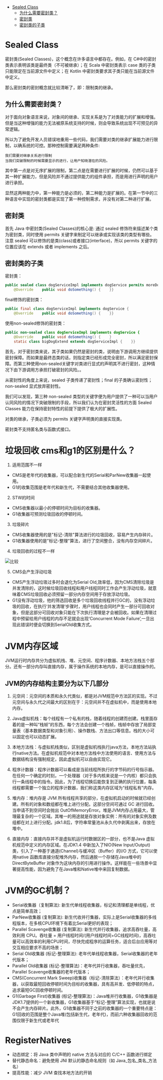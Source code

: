 
<!--toc:start-->
- [Sealed Class](#sealed-class)
  - [为什么需要密封类？](#为什么需要密封类)
  - [密封类](#密封类)
  - [密封类的子类](#密封类的子类)
<!--toc:end-->

# Sealed Class

密封类(Sealed Classes)，这个概念在许多语言中都存在。例如，在 C#中的密封类表示表明该类是最终类（不可被继承）；在 Scala 中密封类表示 case 类的子类只能限定在当前源文件中定义；在 Kotlin 中密封类要求其子类只能在当前源文件中定义。

那么密封类的密封概念就比较清晰了，即：限制类的继承。

## 为什么需要密封类？

对于面向对象语言来说，对象间的继承、实现关系是为了对类能力的扩展和增强。但是当这种增强的能力无法被原系统支持的时候，则会导致系统出现不可预见的异常逻辑。

所以为了避免开发人员错误地重用一些代码，我们需要对类的继承扩展能力进行限制，以确系统的可控。那种控制需要满足两种条件:

    我们需要对继承关系进行限制
    当我们突破限制的时候需要显示的进行，让用户知晓潜在的风险。

其中第一点是对无序扩展的限制，第二点是在需要进行扩展的时候，仍然可以基于其一种扩展能力，但是风险并不通过提供能力的组件承担，而是用进行声明的用户进行承担。

显然这两种能力中，第一种能力是必须的，第二种能力是扩展的。在第一节中的三种语言中实现的密封类都是实现了第一种控制需求，并没有对第二种进行扩展。

## 密封类

首先 Java 中密封类(Sealed Classes)的核心是: 通过 sealed 修饰符来描述某个类为密封类，同时使用 permits 关键字来制定可以继承或实现该类的类型有哪些。注意 sealed 可以修饰的是类(class)或者接口(interface)，所以 permits 关键字的位置应该在 extends 或者 implements 之后。

## 密封类的子类

密封类：

```java
public sealed class dogServiceImpl implements dogService permits moreDogService {
    @Override    public void doSomething() {    }}
```

final修饰的密封类：

```java
public final class dogServiceImpl implements dogService {
    @Override    public void doSomething() {    }}
```

使用non-sealed修饰的密封类：

```java
public non-sealed class dogServiceImpl implements dogService {
    @Override    public void doSomething() {    }
    static class bigDogExtend extends dogServiceImpl {    }}
```

首先，对于密封类来说，其子类如果仍然是密封的类，说明由下游调用方继续提供密封保障。而如果是最终态类的话，则指定类已经形成完全密封，所以满足密封保障。而第三种使用non-sealed关键字对类进行显式的声明其不进行密封，这种情况下由下游调用方承担打破密封的风险。。

从密封性的角度上来说，sealed 子类传递了密封性；final 的子类确认密封性；non-sealed 显式放弃密封性。

我们可以发现，第三种 non-sealed 类型的关键字便为用户提供了一种可以当用户认同风险的情况下突破限制的手段，所以我们认为在密封灵活性的方面 Sealed Classes 能力在保持密封特性的前提下提供了极大的扩展性。

对类的继承，子类必须为 permits 关键字声明类的直接实现类。

密封类不支持匿名类与函数式接口。

# 垃圾回收 cms和g1的区别是什么？

1. 适用范围不一样

- CMS是老年代的收集器，可以配合新生代的Serial和ParNew收集器一起使用。
- G1的收集范围是老年代和新生代，不需要结合其他收集器使用。

2. STW的时间

- CMS收集器以最小的停顿时间为目标的收集器。
- G1收集器可预测垃圾回收的停顿时间。

3. 垃圾碎片

- CMS收集器使用的是"标记-清除"算法进行的垃圾回收，容易产生内存碎片。
- G1收集器使用的是"标记-整理"算法，进行了空间整合，没有内存空间碎片。

4. 垃圾回收的过程不一样

![比较](../image/CMSvsG1.png)

5. CMS会产生浮动垃圾

- CMS产生浮动垃圾过多时会退化为Serial Old,效率低，因为CMS清除垃圾是并发清除的，这时候垃圾回收线程和用户线程同时工作会产生浮动垃圾，就意味着CMS垃圾回收必须预留一部分内存空间用于存放浮动垃圾。
- G1没有浮动垃圾，他的筛选回收是多个垃圾回收线程并行GC的，没有浮动垃圾的回收，在执行‘并发清理’步骤时，用户线程也会同时产生一部分可回收对象，但是这部分可回收对象只能在下次执行清理是才会被回收。如果在清理过程中预留给用户线程的内存不足就会出现‘Concurrent Mode Failure’,一旦出现此错误时便会切换到SerialOld收集方式。

# JVM内存区域

JVM运行时内存共分为虚拟机栈、堆、元空间、程序计数器、本地方法栈五个部分。还有一部分内存叫直接内存，属于操作系统的本地内存，是可以直接操作的。

## JVM的内存结构主要分为以下几部分

1. 元空间：元空间的本质和永久代类似，都是对JVM规范中方法区的实现。不过元空间与永久代之间最大的区别在于：元空间并不在虚拟机中，而是使用本地内存。

2. Java虚拟机栈：每个线程有一个私有的栈，随着线程的创建而创建。栈里面存着的是一种叫“栈帧”的东西，每个方法会创建一个栈帧，栈帧中存放了局部变量表（基本数据类型和对象引用）、操作数栈、方法出口等信息。栈的大小可以固定也可以动态扩展。

3. 本地方法栈：与虚拟机栈类似，区别是虚拟机栈执行java方法，本地方法站执行native方法。在虚拟机规范中对本地方法栈中方法使用的语言、使用方法与数据结构没有强制规定，因此虚拟机可以自由实现它。

4. 程序计数器：程序计数器可以看成是当前线程所执行的字节码的行号指示器。在任何一个确定的时刻，一个处理器（对于多内核来说是一个内核）都只会执行一条线程中的指令。因此，为了线程切换后能恢复到正确的执行位置，每条线程都需要一个独立的程序计数器，我们称这类内存区域为“线程私有”内存。

5. 堆内存：堆内存是 JVM 所有线程共享的部分，在虚拟机启动的时候就已经创建。所有的对象和数组都在堆上进行分配。这部分空间可通过 GC 进行回收。当申请不到空间时会抛出 OutOfMemoryError。堆是JVM内存占用最大，管理最复杂的一个区域。其唯一的用途就是存放对象实例：所有的对象实例及数组都在对上进行分配。jdk1.8后，字符串常量池从永久代中剥离出来，存放在堆中。

6. 直接内存：直接内存并不是虚拟机运行时数据区的一部分，也不是Java 虚拟机规范中定义的内存区域。在JDK1.4 中新加入了NIO(New Input/Output)类，引入了一种基于通道(Channel)与缓冲区（Buffer）的I/O 方式，它可以使用native 函数库直接分配堆外内存，然后通脱一个存储在Java堆中的DirectByteBuffer 对象作为这块内存的引用进行操作。这样能在一些场景中显著提高性能，因为避免了在Java堆和Native堆中来回复制数据。

# JVM的GC机制？

- Serial收集器（复制算法): 新生代单线程收集器，标记和清理都是单线程，优点是简单高效；
- ParNew收集器 (复制算法): 新生代收并行集器，实际上是Serial收集器的多线程版本，在多核CPU环境下有着比Serial更好的表现；
- Parallel Scavenge收集器 (复制算法): 新生代并行收集器，追求高吞吐量，高效利用 CPU。吞吐量 = 用户线程时间/(用户线程时间+GC线程时间)，高吞吐量可以高效率的利用CPU时间，尽快完成程序的运算任务，适合后台应用等对交互相应要求不高的场景；
- Serial Old收集器 (标记-整理算法): 老年代单线程收集器，Serial收集器的老年代版本；
- Parallel Old收集器 (标记-整理算法)：老年代并行收集器，吞吐量优先，Parallel Scavenge收集器的老年代版本；
- CMS(Concurrent Mark Sweep)收集器（标记-清除算法）：老年代并行收集器，以获取最短回收停顿时间为目标的收集器，具有高并发、低停顿的特点，追求最短GC回收停顿时间。
- G1(Garbage First)收集器 (标记-整理算法)：Java堆并行收集器，G1收集器是JDK1.7提供的一个新收集器，G1收集器基于“标记-整理”算法实现，也就是说不会产生内存碎片。此外，G1收集器不同于之前的收集器的一个重要特点是：G1回收的范围是整个Java堆(包括新生代，老年代)，而前六种收集器回收的范围仅限于新生代或老年代

# RegisterNatives
- 动态绑定：将 Java 类中声明的 native 方法与对应的 C/C++ 函数进行绑定
- 替代静态命名：避免使用 JNI 默认的静态命名规则（如 Java_包名_类名_方法名）
- 提高性能：减少 JVM 查找本地方法的开销
